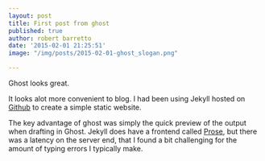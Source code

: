 ```yaml
---
layout: post
title: First post from ghost
published: true
author: robert barretto
date: '2015-02-01 21:25:51'
image: "/img/posts/2015-02-01-ghost_slogan.png"

---
```


Ghost looks great.

It looks alot more convenient to blog.  I had been using Jekyll hosted on [Github](https://github.com/rpjb/rpjb.github.com) to create a simple static website.

The key advantage of ghost was simply the quick preview of  the output when drafting in Ghost. Jekyll does have a frontend called [Prose](http://prose.io), but there was a latency on the server end, that I found a bit challenging for the amount of typing errors I typically make.